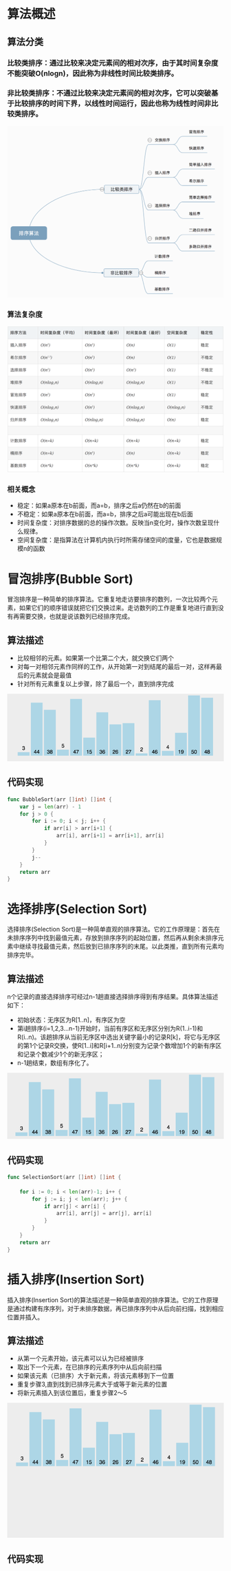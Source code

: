 <!--
 * @Author: zhangjiaxi
 * @Date: 2021-03-05 15:18:44
 * @LastEditors: zhangjiaxi
 * @LastEditTime: 2021-03-05 17:41:35
 * @FilePath: /learning_note/sorting_algorithm.md
 * @Description: 
-->
# 算法概述
## 算法分类

### 比较类排序：通过比较来决定元素间的相对次序，由于其时间复杂度不能突破O(nlogn)，因此称为非线性时间比较类排序。
### 非比较类排序：不通过比较来决定元素间的相对次序，它可以突破基于比较排序的时间下界，以线性时间运行，因此也称为线性时间非比较类排序。

![1](img/sorting_algorithm/1.png)

### 算法复杂度

![2](img/sorting_algorithm/2.png)

### 相关概念
- 稳定：如果a原本在b前面，而a=b，排序之后a仍然在b的前面
- 不稳定：如果a原本在b前面，而a=b，排序之后a可能出现在b后面
- 时间复杂度：对排序数据的总的操作次数。反映当n变化时，操作次数呈现什么规律。
- 空间复杂度：是指算法在计算机内执行时所需存储空间的度量，它也是数据规模n的函数

# 冒泡排序(Bubble Sort)

冒泡排序是一种简单的排序算法。它重复地走访要排序的数列，一次比较两个元素，如果它们的顺序错误就把它们交换过来。走访数列的工作是重复地进行直到没有再需要交换，也就是说该数列已经排序完成。

## 算法描述

- 比较相邻的元素。如果第一个比第二个大，就交换它们两个
- 对每一对相邻元素作同样的工作，从开始第一对到结尾的最后一对，这样再最后的元素就会是最值
- 针对所有元素重复以上步骤，除了最后一个，直到排序完成

![1.gif](img/sorting_algorithm/1.gif)

## 代码实现
```go
func BubbleSort(arr []int) []int {
	var j = len(arr) - 1
	for j > 0 {
		for i := 0; i < j; i++ {
			if arr[i] > arr[i+1] {
				arr[i], arr[i+1] = arr[i+1], arr[i]
			}
		}
		j--
	}
	return arr
}
```

# 选择排序(Selection Sort)

选择排序(Selection Sort)是一种简单直观的排序算法。它的工作原理是：首先在未排序序列中找到最值元素，存放到排序序列的起始位置，然后再从剩余未排序元素中继续寻找最值元素，然后放到已排序序列的末尾。以此类推，直到所有元素均排序完毕。

## 算法描述

n个记录的直接选择排序可经过n-1趟直接选择排序得到有序结果。具体算法描述如下：

- 初始状态：无序区为R[1..n]，有序区为空
- 第i趟排序(i=1,2,3...n-1)开始时，当前有序区和无序区分别为R(1..i-1)和R(i..n)。该趟排序从当前无序区中选出关键字最小的记录R[k]，将它与无序区的第1个记录R交换，使R[1..i]和R[i+1..n)分别变为记录个数增加1个的新有序区和记录个数减少1个的新无序区；
- n-1趟结束，数组有序化了。

![2.gif](img/sorting_algorithm/2.gif)

## 代码实现

```go
func SelectionSort(arr []int) []int {

	for i := 0; i < len(arr)-1; i++ {
		for j := i; j < len(arr); j++ {
			if arr[j] < arr[i] {
				arr[i], arr[j] = arr[j], arr[i]
			}
		}
	}
	return arr
}
```

# 插入排序(Insertion Sort)

插入排序(Insertion Sort)的算法描述是一种简单直观的排序算法。它的工作原理是通过构建有序序列，对于未排序数据，再已排序序列中从后向前扫描，找到相应位置并插入。

## 算法描述

- 从第一个元素开始，该元素可以认为已经被排序
- 取出下一个元素，在已排序的元素序列中从后向前扫描
- 如果该元素（已排序）大于新元素，将该元素移到下一位置
- 重复步骤3,直到找到已排序元素大于或等于新元素的位置
- 将新元素插入到该位置后，重复步骤2～5

![3.gif](img/sorting_algorithm/3.gif)

## 代码实现

```go

```
